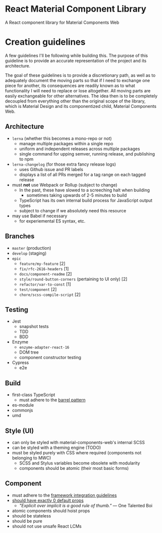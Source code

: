 # React Material Component Library

A React component library for Material Components Web

# Creation guidelines

A few guidelines I'll be following while building this.
The purpose of this guideline is to provide an accurate
representation of the project and its architecture.

The goal of these guidelines is to provide a discretionary
path, as well as to adequately document the moving parts so
that if I need to exchange one piece for another, its
consequences are readily known as to what functionality I
will need to replace or lose altogether. All moving parts
are easily exchangeable for other alternatives. The idea
then is to be completely decoupled from everything other
than the original scope of the library, which is Material
Design and its componentized child, Material Components Web.


## Architecture
- `lerna` (whether this becomes a mono-repo or not)
  - manage multiple packages within a single repo
  - uniform and independent releases across multiple packages
  - single command for upping semver, running release, and publishing to npm
- `lerna-changelog` (for those extra fancy release logs)
  - uses Github issue and PR labels
  - displays a list of all PRs merged for a tag range on each tagged release
- must **not** use Webpack or Rollup (subject to change)
  - In the past, these have slowed to a screeching halt when building
    - sometimes taking upwards of 2-5 minutes to build
  - TypeScript has its own internal build process for JavaScript output types
  - subject to change if we absolutely need this resource
- may use Babel if necessary
  - for experiemental ES syntax, etc.

## Branches
- `master` (production)
- `develop` (staging)
- `epic`
  - `feature/my-feature` [2]
  - `fix/rfc-2616-headers` [1]
  - `docs/component-readme` [2]
  - `style/round-button-corners` (pertaining to UI only) [2]
  - `refactor/var-to-const` [1]
  - `test/component` [2]
  - `chore/scss-compile-script` [2]

## Testing
- Jest
  - snapshot tests
  - TDD
  - BDD
- Enzyme
  - `enzyme-adapter-react-16`
  - DOM tree
  - component constructor testing
- Cypress
  - e2e

## Build
- first-class TypeScript
  - must adhere to the [barrel pattern](https://basarat.gitbooks.io/typescript/docs/tips/barrel.html)
- es-module
- commonjs
- umd

## Style (UI)
- can only be styled with material-components-web's internal SCSS
- can be styled with a theming engine (TODO)
- must be styled purely with CSS where required (components not belonging to MWC)
  - SCSS and Stylus variables become obsolete with modularity
  - components should be atomic (their most basic forms)

## Component
- must adhere to the [framework integration guidelines](https://github.com/material-components/material-components-web/blob/master/docs/integrating-into-frameworks.md)
- [should have exactly 0 default props](https://www.linkedin.com/feed/update/urn:li:activity:6397460521431429120)
  - _"Explicit over implicit is a good rule of thumb."_ &mdash; One Talented Boi
- atomic components should hoist props
- should be stateless
- should be pure
- should not use unsafe React LCMs
